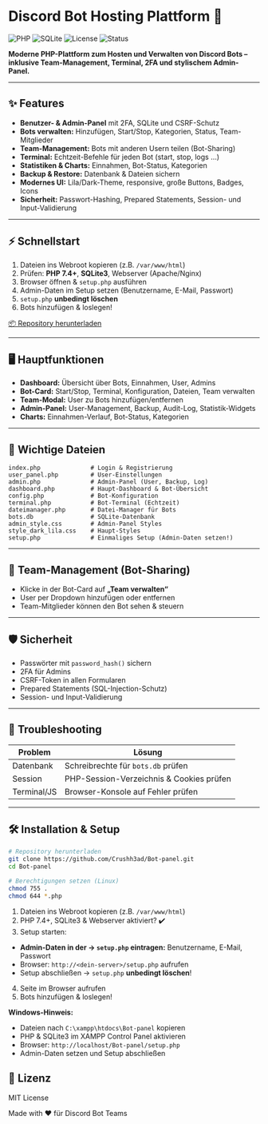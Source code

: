 # Discord Bot Hosting Plattform 🚀

![PHP](https://img.shields.io/badge/PHP-7.4+-blue) ![SQLite](https://img.shields.io/badge/SQLite-3-orange) ![License](https://img.shields.io/badge/License-MIT-green) ![Status](https://img.shields.io/badge/Status-Active-brightgreen)

**Moderne PHP-Plattform zum Hosten und Verwalten von Discord Bots – inklusive Team-Management, Terminal, 2FA und stylischem Admin-Panel.**

---

## ✨ Features

* **Benutzer- & Admin-Panel** mit 2FA, SQLite und CSRF-Schutz
* **Bots verwalten:** Hinzufügen, Start/Stop, Kategorien, Status, Team-Mitglieder
* **Team-Management:** Bots mit anderen Usern teilen (Bot-Sharing)
* **Terminal:** Echtzeit-Befehle für jeden Bot (start, stop, logs …)
* **Statistiken & Charts:** Einnahmen, Bot-Status, Kategorien
* **Backup & Restore:** Datenbank & Dateien sichern
* **Modernes UI:** Lila/Dark-Theme, responsive, große Buttons, Badges, Icons
* **Sicherheit:** Passwort-Hashing, Prepared Statements, Session- und Input-Validierung

---

## ⚡ Schnellstart

1. Dateien ins Webroot kopieren (z.B. `/var/www/html`)
2. Prüfen: **PHP 7.4+**, **SQLite3**, Webserver (Apache/Nginx)
3. Browser öffnen & `setup.php` ausführen
4. Admin-Daten im Setup setzen (Benutzername, E-Mail, Passwort)
5. `setup.php` **unbedingt löschen**
6. Bots hinzufügen & loslegen!

[📦 Repository herunterladen](https://github.com/Crushh3ad/Bot-panel.git)

---

## 🖥️ Hauptfunktionen

* **Dashboard:** Übersicht über Bots, Einnahmen, User, Admins
* **Bot-Card:** Start/Stop, Terminal, Konfiguration, Dateien, Team verwalten
* **Team-Modal:** User zu Bots hinzufügen/entfernen
* **Admin-Panel:** User-Management, Backup, Audit-Log, Statistik-Widgets
* **Charts:** Einnahmen-Verlauf, Bot-Status, Kategorien

---

## 📁 Wichtige Dateien

```text
index.php              # Login & Registrierung
user_panel.php         # User-Einstellungen
admin.php              # Admin-Panel (User, Backup, Log)
dashboard.php          # Haupt-Dashboard & Bot-Übersicht
config.php             # Bot-Konfiguration
terminal.php           # Bot-Terminal (Echtzeit)
dateimanager.php       # Datei-Manager für Bots
bots.db                # SQLite-Datenbank
admin_style.css        # Admin-Panel Styles
style_dark_lila.css    # Haupt-Styles
setup.php              # Einmaliges Setup (Admin-Daten setzen!)
```

---

## 👥 Team-Management (Bot-Sharing)

* Klicke in der Bot-Card auf **„Team verwalten“**
* User per Dropdown hinzufügen oder entfernen
* Team-Mitglieder können den Bot sehen & steuern

---

## 🛡️ Sicherheit

* Passwörter mit `password_hash()` sichern
* 2FA für Admins
* CSRF-Token in allen Formularen
* Prepared Statements (SQL-Injection-Schutz)
* Session- und Input-Validierung

---

## 🐛 Troubleshooting

| Problem     | Lösung                                   |
| ----------- | ---------------------------------------- |
| Datenbank   | Schreibrechte für `bots.db` prüfen       |
| Session     | PHP-Session-Verzeichnis & Cookies prüfen |
| Terminal/JS | Browser-Konsole auf Fehler prüfen        |

---

## 🛠️ Installation & Setup

```bash
# Repository herunterladen
git clone https://github.com/Crushh3ad/Bot-panel.git
cd Bot-panel

# Berechtigungen setzen (Linux)
chmod 755 .
chmod 644 *.php
```

1. Dateien ins Webroot kopieren (z.B. `/var/www/html`)
2. PHP 7.4+, SQLite3 & Webserver aktiviert? ✔️
3. Setup starten:

  * **Admin-Daten in der → `setup.php` eintragen:** Benutzername, E-Mail, Passwort
   * Browser: `http://<dein-server>/setup.php` aufrufen
   * Setup abschließen → `setup.php` **unbedingt löschen**!
4. Seite im Browser aufrufen
5. Bots hinzufügen & loslegen!

**Windows-Hinweis:**

* Dateien nach `C:\xampp\htdocs\Bot-panel` kopieren
* PHP & SQLite3 im XAMPP Control Panel aktivieren
* Browser: `http://localhost/Bot-panel/setup.php`
* Admin-Daten setzen und Setup abschließen


## 📄 Lizenz

MIT License

Made with ❤️ für Discord Bot Teams


